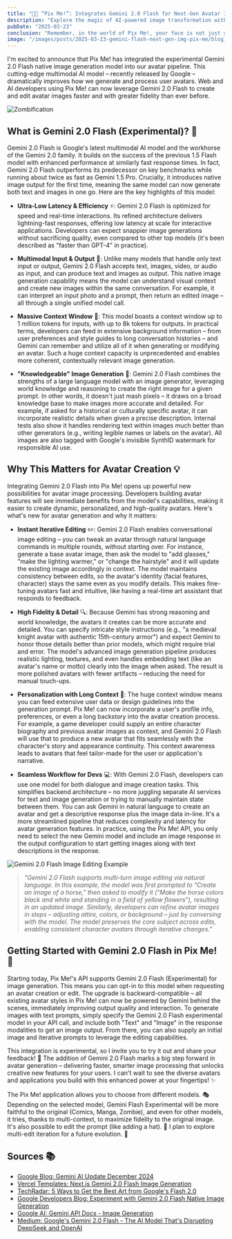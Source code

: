 ```yaml
---
title: "🤖🤳 “Pix Me!”: Integrates Gemini 2.0 Flash for Next-Gen Avatar Image"
description: "Explore the magic of AI-powered image transformation with Pix Me!, a fun and free app that turns your selfies into pop culture icons."
pubDate: "2025-03-23"
conclusion: "Remember, in the world of Pix Me!, your face is not just your face - it's a canvas for a thousand fantastic facets of yourself. What will you discover?"
image: "/images/posts/2025-03-23-gemini-flash-next-gen-img-pix-me/blog_gemini_keyword_header.width-2200.format-webp.webp"
---
```


I'm excited to announce that Pix Me! has integrated the experimental Gemini 2.0 Flash native image generation model into our avatar pipeline. This cutting-edge multimodal AI model – recently released by Google – dramatically improves how we generate and process user avatars. Web and AI developers using Pix Me! can now leverage Gemini 2.0 Flash to create and edit avatar images faster and with greater fidelity than ever before.

![Zombification](/images/posts/2025-03-23-gemini-flash-next-gen-img-pix-me/pix-me-gemini-flash-exp-720.gif)

## What is Gemini 2.0 Flash (Experimental)? 🤔

Gemini 2.0 Flash is Google's latest multimodal AI model and the workhorse of the Gemini 2.0 family. It builds on the success of the previous 1.5 Flash model with enhanced performance at similarly fast response times. In fact, Gemini 2.0 Flash outperforms its predecessor on key benchmarks while running about twice as fast as Gemini 1.5 Pro. Crucially, it introduces native image output for the first time, meaning the same model can now generate both text and images in one go. Here are the key highlights of this model:

- **Ultra-Low Latency & Efficiency** ⚡: Gemini 2.0 Flash is optimized for speed and real-time interactions. Its refined architecture delivers lightning-fast responses, offering low latency at scale for interactive applications. Developers can expect snappier image generations without sacrificing quality, even compared to other top models (it's been described as "faster than GPT-4" in practice).

- **Multimodal Input & Output** 🔄: Unlike many models that handle only text input or output, Gemini 2.0 Flash accepts text, images, video, or audio as input, and can produce text and images as output. This native image generation capability means the model can understand visual context and create new images within the same conversation. For example, it can interpret an input photo and a prompt, then return an edited image – all through a single unified model call.

- **Massive Context Window** 🧠: This model boasts a context window up to 1 million tokens for inputs, with up to 8k tokens for outputs. In practical terms, developers can feed in extensive background information – from user preferences and style guides to long conversation histories – and Gemini can remember and utilize all of it when generating or modifying an avatar. Such a huge context capacity is unprecedented and enables more coherent, contextually relevant image generation.

- **"Knowledgeable" Image Generation** 🎨: Gemini 2.0 Flash combines the strengths of a large language model with an image generator, leveraging world knowledge and reasoning to create the right image for a given prompt. In other words, it doesn't just mash pixels – it draws on a broad knowledge base to make images more accurate and detailed. For example, if asked for a historical or culturally specific avatar, it can incorporate realistic details when given a precise description. Internal tests also show it handles rendering text within images much better than other generators (e.g., writing legible names or labels on the avatar). All images are also tagged with Google's invisible SynthID watermark for responsible AI use.

## Why This Matters for Avatar Creation 💡

Integrating Gemini 2.0 Flash into Pix Me! opens up powerful new possibilities for avatar image processing. Developers building avatar features will see immediate benefits from the model's capabilities, making it easier to create dynamic, personalized, and high-quality avatars. Here's what's new for avatar generation and why it matters:

- **Instant Iterative Editing** ✏️: Gemini 2.0 Flash enables conversational image editing – you can tweak an avatar through natural language commands in multiple rounds, without starting over. For instance, generate a base avatar image, then ask the model to "add glasses," "make the lighting warmer," or "change the hairstyle" and it will update the existing image accordingly in context. The model maintains consistency between edits, so the avatar's identity (facial features, character) stays the same even as you modify details. This makes fine-tuning avatars fast and intuitive, like having a real-time art assistant that responds to feedback.

- **High Fidelity & Detail** 🔍: Because Gemini has strong reasoning and world knowledge, the avatars it creates can be more accurate and detailed. You can specify intricate style instructions (e.g., "a medieval knight avatar with authentic 15th-century armor") and expect Gemini to honor those details better than prior models, which might require trial and error. The model's advanced image generation pipeline produces realistic lighting, textures, and even handles embedding text (like an avatar's name or motto) clearly into the image when asked. The result is more polished avatars with fewer artifacts – reducing the need for manual touch-ups.

- **Personalization with Long Context** 👤: The huge context window means you can feed extensive user data or design guidelines into the generation prompt. Pix Me! can now incorporate a user's profile info, preferences, or even a long backstory into the avatar creation process. For example, a game developer could supply an entire character biography and previous avatar images as context, and Gemini 2.0 Flash will use that to produce a new avatar that fits seamlessly with the character's story and appearance continuity. This context awareness leads to avatars that feel tailor-made for the user or application's narrative.

- **Seamless Workflow for Devs** 💻: With Gemini 2.0 Flash, developers can use one model for both dialogue and image creation tasks. This simplifies backend architecture – no more juggling separate AI services for text and image generation or trying to manually maintain state between them. You can ask Gemini in natural language to create an avatar and get a descriptive response plus the image data in-line. It's a more streamlined pipeline that reduces complexity and latency for avatar generation features. In practice, using the Pix Me! API, you only need to select the new Gemini model and include an image response in the output configuration to start getting images along with text descriptions in the response.

![Gemini 2.0 Flash Image Editing Example](/images/posts/2025-03-23-gemini-flash-next-gen-img-pix-me/f2a1652356bc2558e8788c0a3d4968776d771cfd8c20f2bd7973d047188518f6.png)

> *"Gemini 2.0 Flash supports multi-turn image editing via natural language. In this example, the model was first prompted to "Create an image of a horse," then asked to modify it ("Make the horse colors black and white and standing in a field of yellow flowers"), resulting in an updated image. Similarly, developers can refine avatar images in steps – adjusting attire, colors, or background – just by conversing with the model. The model preserves the core subject across edits, enabling consistent character avatars through iterative changes."*

## Getting Started with Gemini 2.0 Flash in Pix Me! 🚀

Starting today, Pix Me!'s API supports Gemini 2.0 Flash (Experimental) for image generation. This means you can opt-in to this model when requesting an avatar creation or edit. The upgrade is backward-compatible – all existing avatar styles in Pix Me! can now be powered by Gemini behind the scenes, immediately improving output quality and interaction. To generate images with text prompts, simply specify the Gemini 2.0 Flash experimental model in your API call, and include both "Text" and "Image" in the response modalities to get an image output. From there, you can also supply an initial image and iterative prompts to leverage the editing capabilities.

This integration is experimental, so I invite you to try it out and share your feedback! 🧪 The addition of Gemini 2.0 Flash marks a big step forward in avatar generation – delivering faster, smarter image processing that unlocks creative new features for your users. I can't wait to see the diverse avatars and applications you build with this enhanced power at your fingertips! ✨

The Pix Me! application allows you to choose from different models. 🎭 Depending on the selected model, Gemini Flash Experimental will be more faithful to the original (Comics, Manga, Zombie), and even for other models, it tries, thanks to multi-context, to maximize fidelity to the original image. It's also possible to edit the prompt (like adding a hat). 🎩 I plan to explore multi-edit iteration for a future evolution. 🔮

## Sources 📚

- [Google Blog: Gemini AI Update December 2024](https://blog.google/technology/google-deepmind/google-gemini-ai-update-december-2024/?ref=zazen_code)
- [Vercel Templates: Next.js Gemini 2.0 Flash Image Generation](https://vercel.com/templates/next.js/gemini-2-0-flash-image-generation-and-editing?ref=zazen_code)
- [TechRadar: 5 Ways to Get the Best Art from Google's Flash 2.0](https://www.techradar.com/computing/artificial-intelligence/i-tried-geminis-new-ai-image-generation-tool-here-are-5-ways-to-get-the-best-art-from-googles-flash-2-0?ref=zazen_code)
- [Google Developers Blog: Experiment with Gemini 2.0 Flash Native Image Generation](https://developers.googleblog.com/en/experiment-with-gemini-20-flash-native-image-generation/?ref=zazen_code)
- [Google AI: Gemini API Docs - Image Generation](https://ai.google.dev/gemini-api/docs/image-generation?ref=zazen_code)
- [Medium: Google's Gemini 2.0 Flash - The AI Model That's Disrupting DeepSeek and OpenAI](https://medium.com/@mail_18109/googles-gemini-2-0-flash-the-ai-model-that-s-disrupting-deepseek-and-openai-2ddec286df91?ref=zazen_code)
